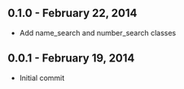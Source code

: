 ## 0.1.0 - February 22, 2014

- Add name_search and number_search classes

## 0.0.1 - February 19, 2014

- Initial commit
